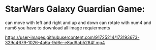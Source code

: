 # StarWars Galaxy Guardian Game:
can move with left and right and up and down
can rotate with num4 and num6
you have to download all image requierments


https://user-images.githubusercontent.com/91725214/173193673-329c4679-1026-4a6a-9d6e-e8ad9ab5284f.mp4

